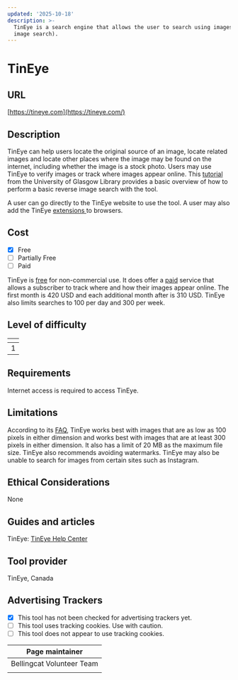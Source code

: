 ```yaml
---
updated: '2025-10-18'
description: >-
  TinEye is a search engine that allows the user to search using images (reverse
  image search).
---
```


# TinEye

## URL

[https://tineye.com](https://tineye.com/)

## Description

TinEye can help users locate the original source of an image, locate related images and locate other places where the image may be found on the internet, including whether the image is a stock photo. Users may use TinEye to verify images or track where images appear online. This [tutorial](https://www.youtube.com/watch?v=dKQZEXdyVjk) from the University of Glasgow Library provides a basic overview of how to perform a basic reverse image search with the tool.

A user can go directly to the TinEye website to use the tool. A user may also add the TinEye [extensions ](https://tineye.com/extensions)to browsers.

## Cost

* [x] Free
* [ ] Partially Free
* [ ] Paid

TinEye is [free](https://help.tineye.com/article/239-is-tineye-free-to-use) for non-commercial use. It does offer a [paid](https://services.tineye.com/TinEyeAlerts) service that allows a subscriber to track where and how their images appear online. The first month is 420 USD and each additional month after is 310 USD. TinEye also limits searches to 100 per day and 300 per week.

## Level of difficulty

<table><thead><tr><th data-type="rating" data-max="5"></th></tr></thead><tbody><tr><td>1</td></tr></tbody></table>

## Requirements

Internet access is required to access TinEye.

## Limitations

According to its [FAQ](https://services.tineye.com/TinEyeAPI), TinEye works best with images that are as low as 100 pixels in either dimension and works best with images that are at least 300 pixels in either dimension. It also has a limit of 20 MB as the maximum file size. TinEye also recommends avoiding watermarks. TinEye may also be unable to search for images from certain sites such as Instagram.

## Ethical Considerations

None

## Guides and articles

TinEye: [TinEye Help Center](https://help.tineye.com/)

## Tool provider

TinEye, Canada

## Advertising Trackers

* [x] This tool has not been checked for advertising trackers yet.
* [ ] This tool uses tracking cookies. Use with caution.
* [ ] This tool does not appear to use tracking cookies.

| Page maintainer           |
| ------------------------- |
| Bellingcat Volunteer Team |
|                           |
